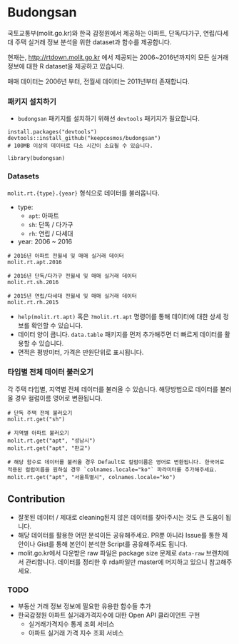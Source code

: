 # Budongsan
국토교통부(molit.go.kr)와 한국 감정원에서 제공하는 아파트, 단독/다가구, 연립/다세대 주택 실거래 정보 분석을 위한 dataset과 함수를 제공합니다.

현재는, http://rtdown.molit.go.kr 에서 제공되는 2006~2016년까지의 모든 실거래 정보에 대한 R dataset을 제공하고 있습니다.

매매 데이터는 2006년 부터, 전월세 데이터는 2011년부터 존재합니다.

### 패키지 설치하기
* `budongsan` 패키지를 설치하기 위해선 `devtools` 패키지가 필요합니다.

```{r}
install.packages("devtools")
devtools::install_github("keepcosmos/budongsan")
# 100MB 이상의 데이터로 다소 시간이 소요될 수 있습니다.

library(budongsan)
```

### Datasets
`molit.rt.{type}.{year}` 형식으로 데이터를 불러옵니다.
* type:
  - `apt`: 아파트
  - `sh`: 단독 / 다가구
  - `rh`: 연립 / 다세대
* year: 2006 ~ 2016

```{r}
# 2016년 아파트 전월세 및 매매 실거래 데이터
molit.rt.apt.2016

# 2016년 단독/다가구 전월세 및 매매 실거래 데이터
molit.rt.sh.2016

# 2015년 연립/다세대 전월세 및 매매 실거래 데이터
molit.rt.rh.2015
```
* `help(molit.rt.apt)` 혹은 `?molit.rt.apt` 명령어를 통해 데이터에 대한 상세 정보를 확인할 수 있습니다.
* 데이터 양이 큽니다. `data.table` 패키지를 먼저 추가해주면 더 빠르게 데이터를 활용할 수 있습니다.
* 면적은 평방미터, 가격은 만원단위로 표시됩니다.

### 타입별 전체 데이터 불러오기
각 주택 타입별, 지역별 전체 데이터를 불러올 수 있습니다. 해당방법으로 데이터를 불러올 경우 컬럼이름 영어로 변환됩니다.

```{r}
# 단독 주택 전체 불러오기
molit.rt.get("sh")

# 지역별 아파트 불러오기
molit.rt.get("apt", "성남시")
molit.rt.get("apt", "판교")

# 해당 함수로 데이터를 불러올 경우 Default로 컬럼이름은 영어로 변환됩니다. 한국어로 적용된 컬럼이름을 원하실 경우 `colnames.locale="ko"` 파라미터를 추가해주세요.
molit.rt.get("apt", "서울특별시", colnames.locale="ko")

```


## Contribution
* 잘못된 데이터 / 제대로 cleaning된지 않은 데이터를 찾아주시는 것도 큰 도움이 됩니다.
* 해당 데이터를 활용한 어떤 분석이든 공유해주세요. PR뿐 아니라 Issue를 통한 제안이나 Gist를 통해 본인이 분석한 Script를 공유해주셔도 됩니다.
* molit.go.kr에서 다운받은 raw 파일은 package size 문제로 `data-raw` 브랜치에서 관리합니다. 데이터를 정리한 후 rda파일만 master에 머지하고 있으니 참고해주세요.

### TODO
* 부동산 거래 정보 정보에 필요한 유용한 함수들 추가
* 한국감정원 아파트 실거래가격지수에 대한 Open API 클라이언트 구현
  * 실거래가격지수 통계 조회 서비스
  * 아파트 실거래 가격 지수 조회 서비스
